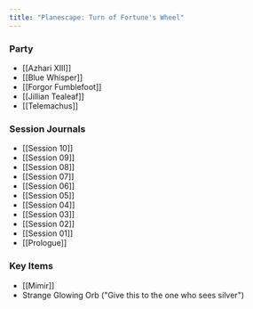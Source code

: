 ```yaml
---
title: "Planescape: Turn of Fortune's Wheel"
---
```

### Party
- [[Azhari XIII]]
- [[Blue Whisper]]
- [[Forgor Fumblefoot]]
- [[Jillian Tealeaf]]
- [[Telemachus]]

### Session Journals
- [[Session 10]]
- [[Session 09]]
- [[Session 08]]
- [[Session 07]]
- [[Session 06]]
- [[Session 05]]
- [[Session 04]]
- [[Session 03]]
- [[Session 02]]
- [[Session 01]]
- [[Prologue]]

### Key Items
- [[Mimir]]
- Strange Glowing Orb ("Give this to the one who sees silver")


